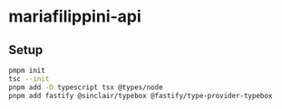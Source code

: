 # mariafilippini-api

## Setup

```sh
pmpm init
tsc --init
pnpm add -D typescript tsx @types/node
pnpm add fastify @sinclair/typebox @fastify/type-provider-typebox
```
